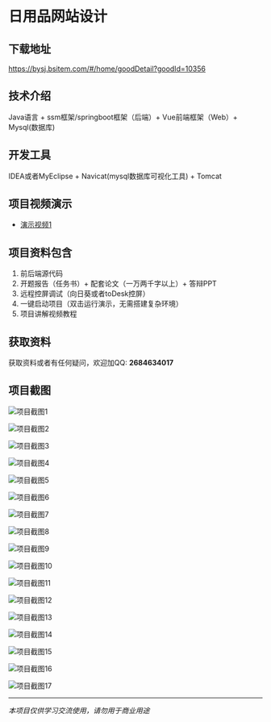 # 日用品网站设计

## 下载地址
https://bysj.bsitem.com/#/home/goodDetail?goodId=10356

## 技术介绍
Java语言 + ssm框架/springboot框架（后端）+ Vue前端框架（Web）+ Mysql(数据库)

## 开发工具
IDEA或者MyEclipse + Navicat(mysql数据库可视化工具) + Tomcat

## 项目视频演示
- [演示视频1](https://graduation-images.oss-cn-beijing.aliyuncs.com/videos/828%E5%A5%97ssm%E5%BD%95%E5%83%8F/10356_ssm200%E6%97%A5%E7%94%A8%E5%93%81%E7%BD%91%E7%AB%99%E8%AE%BE%E8%AE%A1%2Bvue%E5%BD%95%E5%83%8F.mp4)

## 项目资料包含
1. 前后端源代码
2. 开题报告（任务书）+ 配套论文（一万两千字以上）+ 答辩PPT
3. 远程控屏调试（向日葵或者toDesk控屏）
4. 一键启动项目（双击运行演示，无需搭建复杂环境）
5. 项目讲解视频教程

## 获取资料
获取资料或者有任何疑问，欢迎加QQ: **2684634017**

## 项目截图
![项目截图1](https://graduation-images.oss-cn-beijing.aliyuncs.com/图片/10356/毕设论坛项目主图.jpg)

![项目截图2](https://graduation-images.oss-cn-beijing.aliyuncs.com/图片/10356/1.png)

![项目截图3](https://graduation-images.oss-cn-beijing.aliyuncs.com/图片/10356/2.png)

![项目截图4](https://graduation-images.oss-cn-beijing.aliyuncs.com/图片/10356/3.png)

![项目截图5](https://graduation-images.oss-cn-beijing.aliyuncs.com/图片/10356/4.png)

![项目截图6](https://graduation-images.oss-cn-beijing.aliyuncs.com/图片/10356/5.png)

![项目截图7](https://graduation-images.oss-cn-beijing.aliyuncs.com/图片/10356/6.png)

![项目截图8](https://graduation-images.oss-cn-beijing.aliyuncs.com/图片/10356/7.png)

![项目截图9](https://graduation-images.oss-cn-beijing.aliyuncs.com/图片/10356/8.png)

![项目截图10](https://graduation-images.oss-cn-beijing.aliyuncs.com/图片/10356/9.png)

![项目截图11](https://graduation-images.oss-cn-beijing.aliyuncs.com/图片/10356/10.png)

![项目截图12](https://graduation-images.oss-cn-beijing.aliyuncs.com/图片/10356/11.png)

![项目截图13](https://graduation-images.oss-cn-beijing.aliyuncs.com/图片/10356/12.png)

![项目截图14](https://graduation-images.oss-cn-beijing.aliyuncs.com/图片/10356/13.png)

![项目截图15](https://graduation-images.oss-cn-beijing.aliyuncs.com/图片/10356/14.png)

![项目截图16](https://graduation-images.oss-cn-beijing.aliyuncs.com/图片/10356/15.png)

![项目截图17](https://graduation-images.oss-cn-beijing.aliyuncs.com/图片/10356/16.png)

---
*本项目仅供学习交流使用，请勿用于商业用途*
